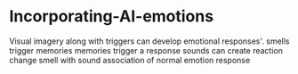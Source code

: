 # Incorporating-AI-emotions
Visual imagery along with triggers can develop emotional responses'. 
smells trigger memories 
memories trigger a response
sounds can create reaction
change smell with sound
association of normal emotion response
